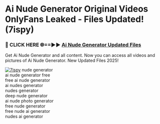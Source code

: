 # Ai Nude Generator Original Videos 0nlyFans Leaked - Files Updated! (7ispy)

<h3>🔴 CLICK HERE 🌐==►► <a href="https://tinyurl.com/52m3yx9h" rel="nofollow">Ai Nude Generator Updated Files</a></h3>

Get Ai Nude Generator and all content. Now you can access all videos and pictures of Ai Nude Generator. New Updated Files 2025!

[![7ispy](https://i.imgur.com/TnHtlc8.gif)](https://tinyurl.com/52m3yx9h)
nude generator<br>
ai nude generator free<br>
free ai nude generator<br>
ai nudes generator<br>
nudes generator<br>
deep nude generator<br>
ai nude photo generator<br>
free nude generator<br>
free nude ai generator<br>
nudes ai generator